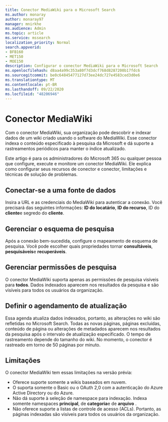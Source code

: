 ```yaml
---
title: Conector MediaWiki para o Microsoft Search
ms.author: monaray
author: monaray97
manager: mnirkhe
ms.audience: Admin
ms.topic: article
ms.service: mssearch
localization_priority: Normal
search.appverid:
- BFB160
- MET150
- MOE150
description: Configurar o conector MediaWiki para o Microsoft Search
ms.openlocfilehash: d8aa4a99c353a80f7d3dcf768d8287200b17fdc6
ms.sourcegitcommit: be0c64845477127d73ee24dc727e4583ced3d0e6
ms.translationtype: MT
ms.contentlocale: pt-BR
ms.lasthandoff: 09/22/2020
ms.locfileid: "48206946"
---
```

# <a name="mediawiki-connector"></a>Conector MediaWiki

Com o conector MediaWiki, sua organização pode descobrir e indexar dados de um wiki criado usando o software do MediaWiki. Esse conector indexa o conteúdo especificado à pesquisa da Microsoft e dá suporte a rastreamentos periódicos para manter o índice atualizado.

Este artigo é para os administradores do Microsoft 365 ou qualquer pessoa que configure, execute e monitore um conector MediaWiki. Ele explica como configurar seus recursos de conector e conector, limitações e técnicas de solução de problemas.

## <a name="connect-to-a-data-source"></a>Conectar-se a uma fonte de dados

Insira a URL e as credenciais do MediaWiki para autenticar a conexão. Você precisará das seguintes informações: **ID do locatário**, **ID do recurso**, ID do **cliente**e segredo do **cliente**.

## <a name="manage-the-search-schema"></a>Gerenciar o esquema de pesquisa

Após a conexão bem-sucedida, configure o mapeamento de esquema de pesquisa. Você pode escolher quais propriedades tornar **consultáveis**, **pesquisáveis**e **recuperáveis**.

## <a name="manage-search-permissions"></a>Gerenciar permissões de pesquisa

O conector MediaWiki suporta apenas as permissões de pesquisa visíveis para **todos**. Dados indexados aparecem nos resultados da pesquisa e são visíveis para todos os usuários da organização.

## <a name="set-the-refresh-schedule"></a>Definir o agendamento de atualização

Essa agenda atualiza dados indexados, portanto, as alterações no wiki são refletidas no Microsoft Search. Todas as novas páginas, páginas excluídas, conteúdo de página ou alterações de metadados aparecem nos resultados da pesquisa após o intervalo de atualização especificado. O tempo de rastreamento depende do tamanho do wiki. No momento, o conector é rastreado em torno de 50 páginas por minuto.

## <a name="limitations"></a>Limitações

O conector MediaWiki tem essas limitações na versão prévia:

* Oferece suporte somente a wikis baseados em nuvem.
* O suporta somente o Basic ou o OAuth 2,0 com a autenticação do Azure Active Directory ou do Azure.
* Não dá suporte à seleção de namespace para indexação. Indexa somente namespaces **principal**, de **categoria**e de **arquivo** .
* Não oferece suporte a listas de controle de acesso (ACLs). Portanto, as páginas indexadas são visíveis para todos os usuários da organização.
